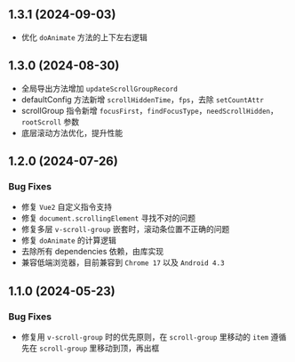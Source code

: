 ## 1.3.1 (2024-09-03)

- 优化 `doAnimate` 方法的上下左右逻辑

## 1.3.0 (2024-08-30)

- 全局导出方法增加 `updateScrollGroupRecord`
- defaultConfig 方法新增 `scrollHiddenTime`，`fps`，去除 `setCountAttr`
- scrollGroup 指令新增 `focusFirst`，`findFocusType`，`needScrollHidden`，`rootScroll` 参数
- 底层滚动方法优化，提升性能

## 1.2.0 (2024-07-26)

### Bug Fixes

- 修复 `Vue2` 自定义指令支持
- 修复 `document.scrollingElement` 寻找不对的问题
- 修复多层 `v-scroll-group` 嵌套时，滚动条位置不正确的问题
- 修复 `doAnimate` 的计算逻辑
- 去除所有 dependencies 依赖，由库实现
- 兼容低端浏览器，目前兼容到 `Chrome 17` 以及 `Android 4.3`

## 1.1.0 (2024-05-23)

### Bug Fixes

- 修复用 `v-scroll-group` 时的优先原则，在 `scroll-group` 里移动的 `item` 遵循先在 `scroll-group` 里移动到顶，再出框
